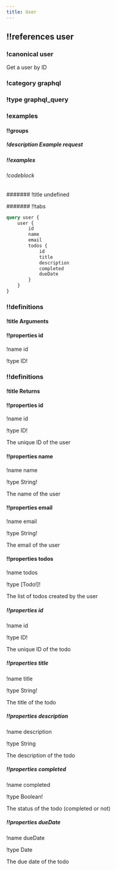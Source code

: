 ```yaml
---
title: User
---
```

## !!references user

### !canonical user


Get a user by ID

### !category graphql

### !type graphql_query

### !examples

#### !!groups

##### !description Example request

##### !!examples

###### !codeblock

####### !title undefined

####### !!tabs

```graphql !code graphql
query user {
    user {
        id
        name
        email
        todos {
            id
            title
            description
            completed
            dueDate
        }
    }
}
```

### !!definitions

#### !title Arguments

#### !!properties id

!name id

!type ID!



### !!definitions

#### !title Returns

#### !!properties id

!name id

!type ID!

The unique ID of the user

#### !!properties name

!name name

!type String!

The name of the user

#### !!properties email

!name email

!type String!

The email of the user

#### !!properties todos

!name todos

!type \[Todo!]!

The list of todos created by the user

##### !!properties id

!name id

!type ID!

The unique ID of the todo

##### !!properties title

!name title

!type String!

The title of the todo

##### !!properties description

!name description

!type String

The description of the todo

##### !!properties completed

!name completed

!type Boolean!

The status of the todo (completed or not)

##### !!properties dueDate

!name dueDate

!type Date

The due date of the todo
